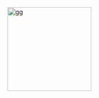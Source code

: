 
<img width="190" alt="gg" src="https://user-images.githubusercontent.com/32546351/151422320-f3eb984a-edba-4627-9881-6467f38ddea0.PNG">
